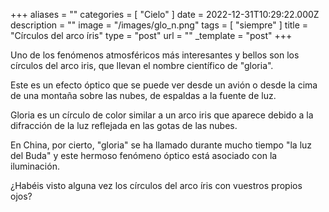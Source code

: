 +++
aliases = ""
categories = [ "Cielo" ]
date = 2022-12-31T10:29:22.000Z
description = ""
image = "/images/glo_n.png"
tags = [ "siempre" ]
title = "Círculos del arco íris"
type = "post"
url = ""
_template = "post"
+++

Uno de los fenómenos atmosféricos más interesantes y bellos son los círculos del arco iris, que llevan el nombre científico de "gloria".  
  
Este es un efecto óptico que se puede ver desde un avión o desde la cima de una montaña sobre las nubes, de espaldas a la fuente de luz.  
  
Gloria es un círculo de color similar a un arco iris que aparece debido a la difracción de la luz reflejada en las gotas de las nubes.  
  
En China, por cierto, "gloria" se ha llamado durante mucho tiempo "la luz del Buda" y este hermoso fenómeno óptico está asociado con la iluminación.  
  
¿Habéis visto alguna vez los círculos del arco íris con vuestros propios ojos?
